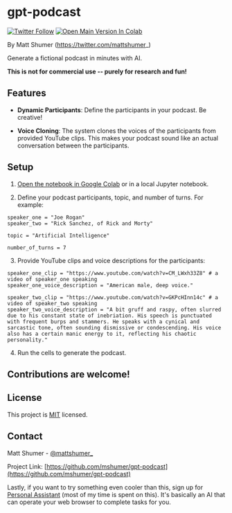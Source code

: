 # gpt-podcast
[![Twitter Follow](https://img.shields.io/twitter/follow/mattshumer_?style=social)](https://twitter.com/mattshumer_) [![Open Main Version In Colab](https://colab.research.google.com/assets/colab-badge.svg)](https://colab.research.google.com/drive/179mR2aNTIsMSrN57jRAg61C28z6nCASq?usp=sharing)

By Matt Shumer (https://twitter.com/mattshumer_)

Generate a fictional podcast in minutes with AI.

**This is not for commercial use -- purely for research and fun!**

## Features

- **Dynamic Participants**: Define the participants in your podcast. Be creative!

- **Voice Cloning**: The system clones the voices of the participants from provided YouTube clips. This makes your podcast sound like an actual conversation between the participants.

## Setup
1. [Open the notebook in Google Colab](https://colab.research.google.com/drive/179mR2aNTIsMSrN57jRAg61C28z6nCASq?usp=sharing) or in a local Jupyter notebook.

2. Define your podcast participants, topic, and number of turns. For example:

```
speaker_one = "Joe Rogan"
speaker_two = "Rick Sanchez, of Rick and Morty"

topic = "Artificial Intelligence"

number_of_turns = 7
```

3. Provide YouTube clips and voice descriptions for the participants:

```
speaker_one_clip = "https://www.youtube.com/watch?v=CM_LWxh33Z8" # a video of speaker_one speaking
speaker_one_voice_description = "American male, deep voice."

speaker_two_clip = "https://www.youtube.com/watch?v=GKPcHInn14c" # a video of speaker_two speaking
speaker_two_voice_description = "A bit gruff and raspy, often slurred due to his constant state of inebriation. His speech is punctuated with frequent burps and stammers. He speaks with a cynical and sarcastic tone, often sounding dismissive or condescending. His voice also has a certain manic energy to it, reflecting his chaotic personality."
```

4. Run the cells to generate the podcast.

## Contributions are welcome!

## License

This project is [MIT](https://github.com/mshumer/gpt-podcast/blob/master/LICENSE) licensed.

## Contact

Matt Shumer - [@mattshumer_](https://twitter.com/mattshumer_)

Project Link: [https://github.com/mshumer/gpt-podcast](https://github.com/mshumer/gpt-podcast)

Lastly, if you want to try something even cooler than this, sign up for [Personal Assistant](https://www.hyperwriteai.com/personal-assistant) (most of my time is spent on this). It's basically an AI that can operate your web browser to complete tasks for you.
